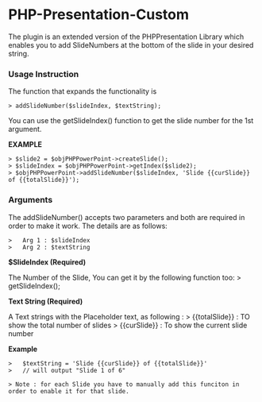 # PHP-Presentation-Custom

The plugin is an extended version of the PHPPresentation Library which enables you to add SlideNumbers at the bottom of the slide in your desired string.

### Usage Instruction
The function that expands the functionality is 

    > addSlideNumber($slideIndex, $textString);

You can use the getSlideIndex() function to get the slide number for the 1st argument.

**EXAMPLE** 

    > $slide2 = $objPHPPowerPoint->createSlide();
    > $slideIndex = $objPHPPowerPoint->getIndex($slide2);
    > $objPHPPowerPoint->addSlideNumber($slideIndex, 'Slide {{curSlide}} of {{totalSlide}}');

### Arguments
The addSlideNumber() accepts two parameters and both are required in order to make it work. The details are as follows: 

    >   Arg 1 : $slideIndex 
    >   Arg 2 : $textString

**$SlideIndex (Required)**

The Number of the Slide, You can get it by the following function too:
    > getSlideIndex();

**Text String (Required)**

A Text strings with the Placeholder text, as following :
    > {{totalSlide}} : TO show the total number of slides
    > {{curSlide}}  : To show the current slide number

**Example**

    >   $textString = 'Slide {{curSlide}} of {{totalSlide}}'
    >   // will output "Slide 1 of 6"

    > Note : for each Slide you have to manually add this funciton in order to enable it for that slide.

